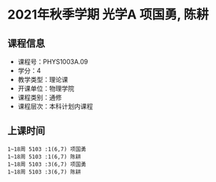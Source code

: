 # 2021年秋季学期 光学A 项国勇, 陈耕






## 课程信息

- 课程号：PHYS1003A.09
- 学分：4
- 教学类型：理论课
- 开课单位：物理学院
- 课程类别：通修
- 课程层次：本科计划内课程

## 上课时间

```
1~18周 5103 :1(6,7) 项国勇
1~18周 5103 :1(6,7) 陈耕
1~18周 5103 :3(6,7) 项国勇
1~18周 5103 :3(6,7) 陈耕
```

